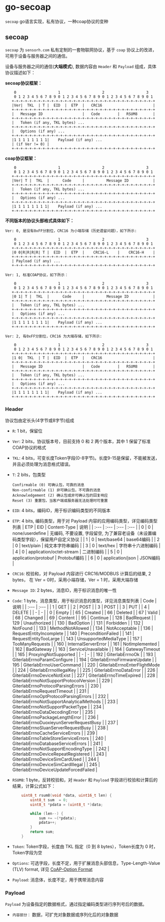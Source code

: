 # go-secoap

`secoap` go语言实现，私有协议，一种coap协议的变种

## secoap

`secoap` 为 `sensorh.com` 私有定制的一套物联网协议，基于 `coap` 协议上的改进，可用于设备与服务器之间的通信。

设备与服务器之间的通信(**大端模式**), 数据内容由 `Header` 和 `Payload` 组成，具体协议描述如下：

**secoap协议框架：**

```text
    0                   1                   2                   3
    0 1 2 3 4 5 6 7 8 9 0 1 2 3 4 5 6 7 8 9 0 1 2 3 4 5 6 7 8 9 0 1
   +-+-+-+-+-+-+-+-+-+-+-+-+-+-+-+-+-+-+-+-+-+-+-+-+-+-+-+-+-+-+-+-+
   |Ver|  TKL  | T |  EID  |  ETP  |   CRC16                       |
   +-+-+-+-+-+-+-+-+-+-+-+-+-+-+-+-+-+-+-+-+-+-+-+-+-+-+-+-+-+-+-+-+
   |   Message ID                  |   Code        |   RSUM8       |
   +-+-+-+-+-+-+-+-+-+-+-+-+-+-+-+-+-+-+-+-+-+-+-+-+-+-+-+-+-+-+-+-+
   |   Token (if any, TKL bytes) ...
   +-+-+-+-+-+-+-+-+-+-+-+-+-+-+-+-+-+-+-+-+-+-+-+-+-+-+-+-+-+-+-+-+
   |   Options (if any) ...
   +-+-+-+-+-+-+-+-+-+-+-+-+-+-+-+-+-+-+-+-+-+-+-+-+-+-+-+-+-+-+-+-+
   |1 1 1 1 1 1 1 1|    Payload (if any) ...
   | (if Ver != 0) |
   +-+-+-+-+-+-+-+-+-+-+-+-+-+-+-+-+-+-+-+-+-+-+-+-+-+-+-+-+-+-+-+-+
```

**coap协议框架：**

```text
    0                   1                   2                   3
    0 1 2 3 4 5 6 7 8 9 0 1 2 3 4 5 6 7 8 9 0 1 2 3 4 5 6 7 8 9 0 1
   +-+-+-+-+-+-+-+-+-+-+-+-+-+-+-+-+-+-+-+-+-+-+-+-+-+-+-+-+-+-+-+-+
   |Ver| T |  TKL  |      Code     |          Message ID           |
   +-+-+-+-+-+-+-+-+-+-+-+-+-+-+-+-+-+-+-+-+-+-+-+-+-+-+-+-+-+-+-+-+
   |   Token (if any, TKL bytes) ...
   +-+-+-+-+-+-+-+-+-+-+-+-+-+-+-+-+-+-+-+-+-+-+-+-+-+-+-+-+-+-+-+-+
   |   Options (if any) ...
   +-+-+-+-+-+-+-+-+-+-+-+-+-+-+-+-+-+-+-+-+-+-+-+-+-+-+-+-+-+-+-+-+
   |1 1 1 1 1 1 1 1|    Payload (if any) ...
   +-+-+-+-+-+-+-+-+-+-+-+-+-+-+-+-+-+-+-+-+-+-+-+-+-+-+-+-+-+-+-+-+
```

**不同版本的协议头部格式具体如下：**

```text
Ver: 0, 是没有0xFF分割位，CRC16 为小端存储（历史遗留问题），如下所示:

    0                   1                   2                   3
    0 1 2 3 4 5 6 7 8 9 0 1 2 3 4 5 6 7 8 9 0 1 2 3 4 5 6 7 8 9 0 1
   +-+-+-+-+-+-+-+-+-+-+-+-+-+-+-+-+-+-+-+-+-+-+-+-+-+-+-+-+-+-+-+-+
   |0 0|R|R|R|R| T |  EID  |  ETP  |    CRC16-L    |    CRC16-H    |
   +-+-+-+-+-+-+-+-+-+-+-+-+-+-+-+-+-+-+-+-+-+-+-+-+-+-+-+-+-+-+-+-+
   | Payload (if any) ...
   +-+-+-+-+-+-+-+-+-+-+-+-+-+-+-+-+-+-+-+-+-+-+-+-+-+-+-+-+-+-+-+-+

Ver: 1, 标准COAP协议，如下所示：

    0                   1                   2                   3
    0 1 2 3 4 5 6 7 8 9 0 1 2 3 4 5 6 7 8 9 0 1 2 3 4 5 6 7 8 9 0 1
   +-+-+-+-+-+-+-+-+-+-+-+-+-+-+-+-+-+-+-+-+-+-+-+-+-+-+-+-+-+-+-+-+
   |0 1| T |  TKL  |      Code     |          Message ID           |
   +-+-+-+-+-+-+-+-+-+-+-+-+-+-+-+-+-+-+-+-+-+-+-+-+-+-+-+-+-+-+-+-+
   |   Token (if any, TKL bytes) ...
   +-+-+-+-+-+-+-+-+-+-+-+-+-+-+-+-+-+-+-+-+-+-+-+-+-+-+-+-+-+-+-+-+
   |   Options (if any) ...
   +-+-+-+-+-+-+-+-+-+-+-+-+-+-+-+-+-+-+-+-+-+-+-+-+-+-+-+-+-+-+-+-+
   |1 1 1 1 1 1 1 1|    Payload (if any) ...
   +-+-+-+-+-+-+-+-+-+-+-+-+-+-+-+-+-+-+-+-+-+-+-+-+-+-+-+-+-+-+-+-+

Ver: 2, 有0xFF分割位，CRC16 为大端存储，如下所示:

    0                   1                   2                   3
    0 1 2 3 4 5 6 7 8 9 0 1 2 3 4 5 6 7 8 9 0 1 2 3 4 5 6 7 8 9 0 1
   +-+-+-+-+-+-+-+-+-+-+-+-+-+-+-+-+-+-+-+-+-+-+-+-+-+-+-+-+-+-+-+-+
   |1 0|  TKL  | T |  EID  |  ETP  |   CRC16                       |
   +-+-+-+-+-+-+-+-+-+-+-+-+-+-+-+-+-+-+-+-+-+-+-+-+-+-+-+-+-+-+-+-+
   |   Message ID                  |   Code        |   RSUM8       |
   +-+-+-+-+-+-+-+-+-+-+-+-+-+-+-+-+-+-+-+-+-+-+-+-+-+-+-+-+-+-+-+-+
   |   Token (if any, TKL bytes) ...
   +-+-+-+-+-+-+-+-+-+-+-+-+-+-+-+-+-+-+-+-+-+-+-+-+-+-+-+-+-+-+-+-+
   |   Options (if any) ...
   +-+-+-+-+-+-+-+-+-+-+-+-+-+-+-+-+-+-+-+-+-+-+-+-+-+-+-+-+-+-+-+-+
   |1 1 1 1 1 1 1 1|    Payload (if any) ...
   +-+-+-+-+-+-+-+-+-+-+-+-+-+-+-+-+-+-+-+-+-+-+-+-+-+-+-+-+-+-+-+-+
```

### Header

协议包由定长头(4字节或8字节)组成

- `R`: 1 bit，保留位
- `Ver`: 2 bits，协议版本号，目前支持 0 和 2 两个版本，其中 1 保留了标准COAP协议的格式
- `TKL`: 4 bits，可变长度Token字段(0-8字节)。长度9-15是保留，不能被发送，并且必须处理为消息格式错误。
- `T`: 2 bits，包类型

    ```text
    Confirmable (0) 可确认包，可靠的消息
    Non-confirmable (1) 非可确认包，不可靠的消息
    Acknowledgement (2) 确认包或非可确认包的回复响应
    Reset (3) 重置包，当客户端或服务器无法处理时可重置
    ```

- `EID`: 4 bits，编码ID，用于标识编码类型的不同版本
- `ETP`: 4 bits, 编码类型，用于对 Payload 内容的应用编码类型，详见编码类型列表
    | ETP | EID | Content-Type | 说明 |
    | :--- | :--- | :--- | :--- |
    | 0 | 0 | none/userdefine | 无编码, 不要设置, 字段留空, 为了兼容老设备（未设置编码类型字段），保留用户自定义协议 |
    | 1 | 0 | text/base64 | base64编码 |
    | 2 | 0 | text/plain | 纯文本字符串编码 |
    | 3 | 0 | text/hex | 字符串十六进制编码 |
    | 4 | 0 | application/octet-stream | 二进制编码 |
    | 5 | 0 | application/protobuf | Protobuf编码 |
    | 6 | 0 | application/json | JSON编码 |

- `CRC16`: 校验和，对 Payload 内容进行 CRC16/MODBUS 计算后的结果, 2 bytes， 在 Ver = 0时，采用小端存储，Ver = 1 时，采用大端存储
- `Message ID`: 2 bytes，消息ID，用于标识消息的唯一性
- `Code`: 1 byte，消息类型，用于标识消息的类型，详见消息类型列表
    | Code | 说明 |
    | :--- | :--- |
    | 1 | GET |
    | 2 | POST |
    | 3 | POST |
    | 3 | PUT |
    | 4 | DELETE |
    | - | - |
    | 0 | Empty |
    | 65 | Created |
    | 66 | Deleted |
    | 67 | Valid |
    | 68 | Changed |
    | 69 | Content |
    | 95 | Continue |
    | 128 | BadRequest |
    | 129 | Unauthorized |
    | 130 | BadOption |
    | 131 | Forbidden |
    | 132 | NotFound |
    | 133 | MethodNotAllowed |
    | 134 | NotAcceptable |
    | 136 | RequestEntityIncomplete |
    | 140 | PreconditionFailed |
    | 141 | RequestEntityTooLarge |
    | 143 | UnsupportedMediaType |
    | 157 | TooManyRequests |
    | 160 | InternalServerError |
    | 161 | NotImplemented |
    | 162 | BadGateway |
    | 163 | ServiceUnavailable |
    | 164 | GatewayTimeout |
    | 165 | ProxyingNotSupported |
    | - | - |
    | 192 | GiterlabErrnoOk |
    | 193 | GiterlabErrnoParamConfigure |
    | 194 | GiterlabErrnoFirmwareUpdate |
    | 195 | GiterlabErrnoUserCommand |
    | 220 | GiterlabErrnoEnterFlightMode |
    | 224 | GiterlabErrnoIllegalKey |
    | 225 | GiterlabErrnoDataError |
    | 226 | GiterlabErrnoDeviceNotExist |
    | 227 | GiterlabErrnoTimeExpired |
    | 228 | GiterlabErrnoNotSupportProtocolVersion |
    | 229 | GiterlabErrnoProtocolParsingErrors |
    | 230 | GiterlabErrnoRequestTimeout |
    | 231 | GiterlabErrnoOptProtocolParsingErrors |
    | 232 | GiterlabErrnoNotSupportAnalyticalMethods |
    | 233 | GiterlabErrnoNotSupportPacketType |
    | 234 | GiterlabErrnoDataDecodingError |
    | 235 | GiterlabErrnoPackageLengthError |
    | 236 | GiterlabErrnoDuoxieyunServerRequestBusy |
    | 237 | GiterlabErrnoSluanServerRequestBusy |
    | 238 | GiterlabErrnoCacheServiceErrors |
    | 239 | GiterlabErrnoTableStoreServiceErrors |
    | 240 | GiterlabErrnoDatabaseServiceErrors |
    | 241 | GiterlabErrnoNotSupportEncodingType |
    | 242 | GiterlabErrnoDeviceRepeatRegistered |
    | 243 | GiterlabErrnoDeviceSimCardUsed |
    | 244 | GiterlabErrnoDeviceSimCardIllegal |
    | 245 | GiterlabErrnoDeviceUpdateForcedFailed |

- `RSUM8`: 1 byte，反转校验和，对 `Header` 和 `Payload` 字段进行校验和计算后的结果，计算公式如下：

    ```c
        uint8_t rsum8(void *data, uint16_t len) {
            uint8_t sum  = 0;
            uint8_t *pdata = (uint8_t *)data;

            while (len--) {
                sum += ~(*pdata);
                pdata++;
            }
            return sum;
        }
    ```

- `Token`: Token字段，长度由 TKL 指定（0 到 8 bytes），Token长度为 0 时，Token字段为空
- `Options`: 可选字段，长度不定，用于扩展消息头部信息，Type-Length-Value (TLV) format, 详见 [CoAP-Option Format](https://datatracker.ietf.org/doc/html/rfc7252#section-3.1)
- `Payload`: 消息体，长度不定，用于携带消息内容

### Payload

`Payload` 为设备指定的数据格式，通过指定编码类型进行序列号后的数据。

- `内容部分：` 数据，可扩充对象数据或序列化后的对象数据
